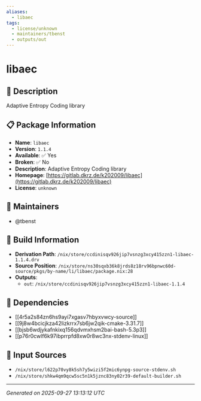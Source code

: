 ```yaml
---
aliases:
  - libaec
tags:
  - license/unknown
  - maintainers/tbenst
  - outputs/out
---
```


# libaec

## 📝 Description

Adaptive Entropy Coding library

## 📋 Package Information

- **Name**: `libaec`
- **Version**: `1.1.4`
- **Available**: ✅ Yes
- **Broken**: ✅ No
- **Description**: Adaptive Entropy Coding library
- **Homepage**: [https://gitlab.dkrz.de/k202009/libaec](https://gitlab.dkrz.de/k202009/libaec)
- **License**: `unknown`
## 👥 Maintainers

- @tbenst


## 🔧 Build Information

- **Derivation Path**: `/nix/store/ccdinisqv926jip7vsnzg3xcy415zzn1-libaec-1.1.4.drv`
- **Source Position**: `/nix/store/ns30sqxb36k8jrds8z18rv96bpnwc60d-source/pkgs/by-name/li/libaec/package.nix:28`
- **Outputs**:
  - `out`:  `/nix/store/ccdinisqv926jip7vsnzg3xcy415zzn1-libaec-1.1.4`

## 🔗 Dependencies

- [[4r5a2s84zn6hs9ayi7xgasv7hbyxvwcy-source]]
- [[9j8w4bcicjkza42lizkrrx7sb6jw2qik-cmake-3.31.7]]
- [[bjsb6wdjykafnkixq156qdvmxhsm2bai-bash-5.3p3]]
- [[p76r0cwlf6k97ibprrpfd8xw0r8wc3nx-stdenv-linux]]

## 📁 Input Sources

- `/nix/store/l622p70vy8k5sh7y5wizi5f2mic6ynpg-source-stdenv.sh`
- `/nix/store/shkw4qm9qcw5sc5n1k5jznc83ny02r39-default-builder.sh`

---
*Generated on 2025-09-27 13:13:12 UTC*
